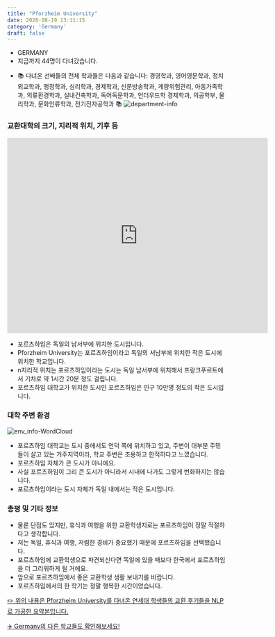 ```yaml
---
title: "Pforzheim University"
date: 2020-08-19 13:11:15
category: 'Germany'
draft: false
---
```



* GERMANY
* 지금까지 44명이 다녀갔습니다. 
- 📚 다녀온 선배들의 전체 학과들은 다음과 같습니다: 경영학과, 영어영문학과, 정치외교학과, 행정학과, 심리학과, 경제학과, 신문방송학과, 계량위험관리, 아동가족학과, 의류환경학과, 실내건축학과, 독어독문학과, 언더우드학 경제학과, 의공학부, 물리학과, 문화인류학과, 전기전자공학과 📚
![department-info](../plots/DE000009.png)
### 교환대학의 크기, 지리적 위치, 기후 등
<iframe
width="600"
height="450"
frameborder="0" style="border:0"
src="https://www.google.com/maps/embed/v1/place?key=AIzaSyC9e1AME-pVmWC4hBpFdu5S4dKzyepa3HQ&q=Pforzheim+University&center=48.8786503,8.7174212&zoom=14" allowfullscreen>
</iframe>

* 포르츠하임은 독일의 남서부에 위치한 도시입니다.
* Pforzheim University는 포르츠하임이라고 독일의 서남부에 위치한 작은 도시에 위치한 학교입니다.
* n지리적 위치는 포르츠하임이라는 도시는 독일 남서부에 위치해서 프랑크푸르트에서 기차로 약 1시간 20분 정도 걸립니다.
* 포르츠하임 대학교가 위치한 도시인 포르츠하임은 인구 10만명 정도의 작은 도시입니다.


### 대학 주변 환경

![env_info-WordCloud](../univ_wordclouds_okt/env_info/DE000009_env_info_okt.png)

* 포르츠하임 대학교는 도시 중에서도 언덕 쪽에 위치하고 있고, 주변이 대부분 주민들이 살고 있는 거주지역이라, 학교 주변은 조용하고 한적하다고 느꼈습니다.
* 포르츠하임 자체가 큰 도시가 아니에요.
* 사실 포르츠하임이 그리 큰 도시가 아니라서 시내에 나가도 그렇게 번화하지는 않습니다.
* 포르츠하임이라는 도시 자체가 독일 내에서는 작은 도시입니다.


### 총평 및 기타 정보 
* 물론 단점도 있지만, 휴식과 여행을 위한 교환학생지로는 포르츠하임이 정말 적절하다고 생각합니다.
* 저는 독일, 휴식과 여행, 저렴한 경비가 중요했기 때문에 포르츠하임을 선택했습니다.
* 포르츠하임에 교환학생으로 파견되신다면 독일에 있을 때보다 한국에서 포르츠하임을 더 그리워하게 될 거에요.
* 앞으로 포르츠하임에서 좋은 교환학생 생활 보내기를 바랍니다.
* 포르츠하임에서의 한 학기는 정말 행복한 시간이었습니다.


[✏️ 위의 내용은 Pforzheim University를 다녀온 연세대 학생들의 교환 후기들을 NLP로 가공한 요약본입니다.](http://oia.yonsei.ac.kr/partner/expReport.asp?ucode=DE000009&bgbn=A)

[✈️ Germany의 다른 학교들도 확인해보세요!](https://yonsei-exchange.netlify.app/?category=Germany)
